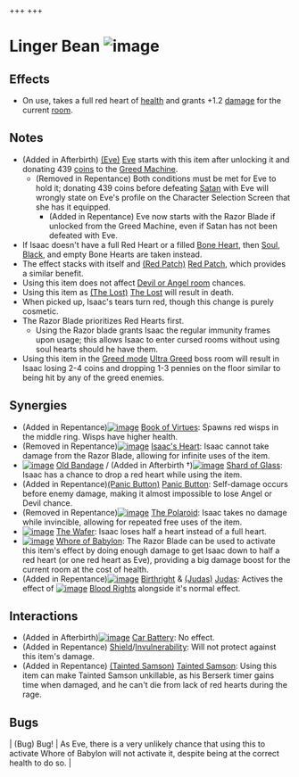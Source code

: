 +++
+++

 # Linger Bean ![image](/image/Linger_Bean.png) 


Effects
---------


* On use, takes a full red heart of [health](/wiki/Health "Health") and grants +1.2 [damage](/wiki/Damage "Damage") for the current [room](/wiki/Room "Room").


Notes
-------


* (Added in Afterbirth)  [(Eve)](/wiki/Eve "Eve") [Eve](/wiki/Eve "Eve") starts with this item after unlocking it and donating 439 [coins](/wiki/Coins "Coins") to the [Greed Machine](/wiki/Greed_Machine "Greed Machine").
	+ (Removed in Repentance) Both conditions must be met for Eve to hold it; donating 439 coins before defeating [Satan](/wiki/Satan "Satan") with Eve will wrongly state on Eve's profile on the Character Selection Screen that she has it equipped.
		- (Added in Repentance) Eve now starts with the Razor Blade if unlocked from the Greed Machine, even if Satan has not been defeated with Eve.
* If Isaac doesn't have a full Red Heart or a filled [Bone Heart](/wiki/Bone_Heart "Bone Heart"), then [Soul](/wiki/Soul_Heart "Soul Heart"), [Black](/wiki/Black_Heart "Black Heart"), and empty Bone Hearts are taken instead.
* The effect stacks with itself and [(Red Patch)](/wiki/Red_Patch "Red Patch") [Red Patch](/wiki/Red_Patch "Red Patch"), which provides a similar benefit.
* Using this item does not affect [Devil or Angel room](/wiki/Devil_deal "Devil deal") chances.
* Using this item as  [(The Lost)](/wiki/The_Lost "The Lost") [The Lost](/wiki/The_Lost "The Lost") will result in death.
* When picked up, Isaac's tears turn red, though this change is purely cosmetic.
* The Razor Blade prioritizes Red Hearts first.
	+ Using the Razor blade grants Isaac the regular immunity frames upon usage; this allows Isaac to enter cursed rooms without using soul hearts should he have them.
* Using this item in the [Greed mode](/wiki/Greed_mode "Greed mode") [Ultra Greed](/wiki/Ultra_Greed "Ultra Greed") boss room will result in Isaac losing 2-4 coins and dropping 1-3 pennies on the floor similar to being hit by any of the greed enemies.


Synergies
-----------


* (Added in Repentance)[![image](/image/Book_of_Virtues.png)](/wiki/Book_of_Virtues "Book of Virtues") [Book of Virtues](/wiki/Book_of_Virtues "Book of Virtues"): Spawns red wisps in the middle ring. Wisps have higher health.
* (Removed in Repentance)[![image](/image/Isaac%27s_Heart.png)](/wiki/Isaac%27s_Heart "Isaac's Heart") [Isaac's Heart](/wiki/Isaac%27s_Heart "Isaac's Heart"): Isaac cannot take damage from the Razor Blade, allowing for infinite uses of the item.
* [![image](/image/Old_Bandage.png)](/wiki/Old_Bandage "Old Bandage") [Old Bandage](/wiki/Old_Bandage "Old Bandage") / (Added in Afterbirth †)[![image](/image/Shard_of_Glass.png)](/wiki/Shard_of_Glass "Shard of Glass") [Shard of Glass](/wiki/Shard_of_Glass "Shard of Glass"): Isaac has a chance to drop a red heart while using the item.
* (Added in Repentance)[(Panic Button)](/wiki/Panic_Button "Panic Button") [Panic Button](/wiki/Panic_Button "Panic Button"): Self-damage occurs before enemy damage, making it almost impossible to lose Angel or Devil chance.
* (Removed in Repentance)[![image](/image/The_Polaroid.png)](/wiki/The_Polaroid "The Polaroid") [The Polaroid](/wiki/The_Polaroid "The Polaroid"): Isaac takes no damage while invincible, allowing for repeated free uses of the item.
* [![image](/image/The_Wafer.png)](/wiki/The_Wafer "The Wafer") [The Wafer](/wiki/The_Wafer "The Wafer"): Isaac loses half a heart instead of a full heart.
* [![image](/image/Whore_of_Babylon.png)](/wiki/Whore_of_Babylon "Whore of Babylon") [Whore of Babylon](/wiki/Whore_of_Babylon "Whore of Babylon"): The Razor Blade can be used to activate this item's effect by doing enough damage to get Isaac down to half a red heart (or one red heart as Eve), providing a big damage boost for the current room at the cost of health.
* (Added in Repentance)[![image](/image/Birthright.png)](/wiki/Birthright "Birthright") [Birthright](/wiki/Birthright "Birthright") & [(Judas)](/wiki/Judas "Judas") [Judas](/wiki/Judas "Judas"): Actives the effect of [![image](/image/Blood_Rights.png)](/wiki/Blood_Rights "Blood Rights") [Blood Rights](/wiki/Blood_Rights "Blood Rights") alongside it's normal effect.


Interactions
--------------


* (Added in Afterbirth)[![image](/image/Car_Battery.png)](/wiki/Car_Battery "Car Battery") [Car Battery](/wiki/Car_Battery "Car Battery"): No effect.
* (Added in Repentance) [Shield](/wiki/Shield "Shield")/[Invulnerability](/wiki/Invulnerability "Invulnerability"): Will not protect against this item's damage.
* (Added in Repentance) [(Tainted Samson)](/wiki/Tainted_Samson "Tainted Samson") [Tainted Samson](/wiki/Tainted_Samson "Tainted Samson"): Using this item can make Tainted Samson unkillable, as his Berserk timer gains time when damaged, and he can't die from lack of red hearts during the rage.


Bugs
------




| (Bug) Bug!
 | As Eve, there is a very unlikely chance that using this to activate Whore of Babylon will not activate it, despite being at the correct health to do so.
 |


